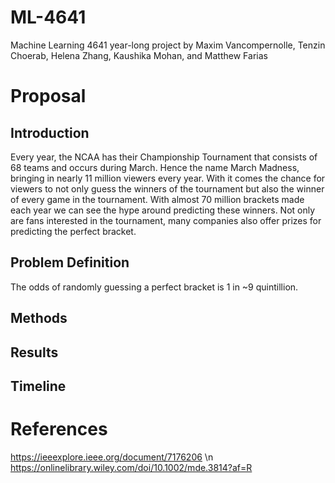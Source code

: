 # ML-4641
Machine Learning 4641 year-long project by Maxim Vancompernolle, Tenzin Choerab, Helena Zhang, Kaushika Mohan, and Matthew Farias

# Proposal
## Introduction
Every year, the NCAA has their Championship Tournament that consists of 68 teams and occurs during March. Hence the name March Madness, bringing in nearly 11 million viewers every year. With it comes the chance for viewers to not only guess the winners of the tournament but also the winner of every game in the tournament. With almost 70 million brackets made each year we can see the hype around predicting these winners. Not only are fans interested in the tournament, many companies also offer prizes for predicting the perfect bracket.
## Problem Definition
The odds of randomly guessing a perfect bracket is 1 in ~9 quintillion. 
## Methods
## Results
## Timeline
# References
https://ieeexplore.ieee.org/document/7176206 \n
https://onlinelibrary.wiley.com/doi/10.1002/mde.3814?af=R
